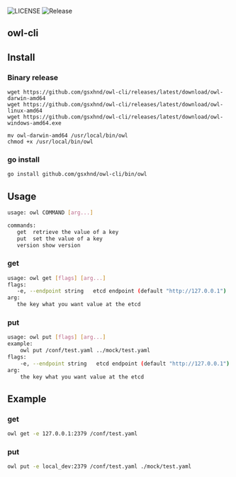 ![LICENSE](https://img.shields.io/github/license/gsxhnd/owl-cli)
![Release](https://github.com/gsxhnd/owl-cli/workflows/Release/badge.svg?branch=v1.1.0)

## owl-cli

## Install

### Binary release
```
wget https://github.com/gsxhnd/owl-cli/releases/latest/download/owl-darwin-amd64
wget https://github.com/gsxhnd/owl-cli/releases/latest/download/owl-linux-amd64
wget https://github.com/gsxhnd/owl-cli/releases/latest/download/owl-windows-amd64.exe

mv owl-darwin-amd64 /usr/local/bin/owl
chmod +x /usr/local/bin/owl
```

### go install
```bash
go install github.com/gsxhnd/owl-cli/bin/owl
```

## Usage
```bash
usage: owl COMMAND [arg...]

commands:
   get  retrieve the value of a key
   put  set the value of a key
   version show version

```

### get
```bash
usage: owl get [flags] [arg...]
flags:
   -e, --endpoint string   etcd endpoint (default "http://127.0.0.1")
arg:
   the key what you want value at the etcd
```

### put
```bash
usage: owl put [flags] [arg...]
example:
    owl put /conf/test.yaml ../mock/test.yaml
flags:
    -e, --endpoint string   etcd endpoint (default "http://127.0.0.1")
arg:
    the key what you want value at the etcd
```

## Example
### get
```bash
owl get -e 127.0.0.1:2379 /conf/test.yaml
```
### put
```bash
owl put -e local_dev:2379 /conf/test.yaml ./mock/test.yaml
```